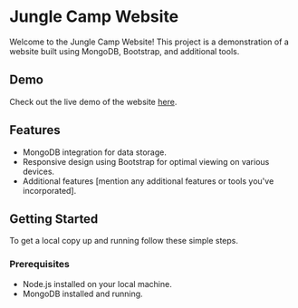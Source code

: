 # Jungle Camp Website

Welcome to the Jungle Camp Website! This project is a demonstration of a website built using MongoDB, Bootstrap, and additional tools.

## Demo

Check out the live demo of the website [here](https://junglecamp.onrender.com/).

## Features

- MongoDB integration for data storage.
- Responsive design using Bootstrap for optimal viewing on various devices.
- Additional features [mention any additional features or tools you've incorporated].

## Getting Started

To get a local copy up and running follow these simple steps.

### Prerequisites

- Node.js installed on your local machine.
- MongoDB installed and running.
